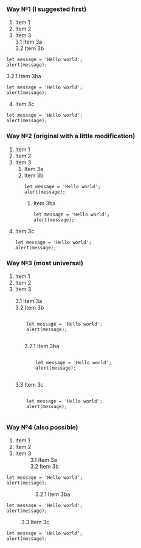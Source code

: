 ### Way №1 (I suggested first)

1. Item 1
2. Item 2
3. Item 3  
3.1 Item 3a  
3.2 Item 3b  
```
let message = 'Hello world';
alert(message);
```
3.2.1 Item 3ba  
```
let message = 'Hello world';
alert(message);
```
4. Item 3c  
```
let message = 'Hello world';
alert(message);
```

### Way №2 (original with a little modification)

1. Item 1  
2. Item 2  
3. Item 3  
    1. Item 3a  
    2. Item 3b  
        ```
        let message = 'Hello world';
        alert(message);
        ```
        1. Item 3ba  
            ```
            let message = 'Hello world';
            alert(message);
            ```
4. Item 3c  
    ```
    let message = 'Hello world';
    alert(message);
    ```

### Way №3 (most universal)

1. Item 1
2. Item 2  
3. Item 3
<ul>
3.1 Item 3a <br>
3.2 Item 3b <br>
    <pre><code>
    let message = 'Hello world';
    alert(message);
    </code></pre>
<ul>
3.2.1 Item 3ba <br>
    <pre><code>
    let message = 'Hello world';
    alert(message);
    </code></pre>
</ul>
3.3 Item 3c <br>   
    <pre><code>
    let message = 'Hello world';
    alert(message);
    </code></pre>
</ul>

### Way №4 (also possible)

1. Item 1  
2. Item 2  
3. Item 3  
$\hspace{1cm}$ 3.1 Item 3a  
$\hspace{1cm}$ 3.2 Item 3b
```
let message = 'Hello world';
alert(message);
```  
$\hspace{2cm}$ 3.2.1 Item 3ba  
```
let message = 'Hello world';
alert(message);
```
$\hspace{1cm}$ 3.3 Item 3c     
```
let message = 'Hello world';
alert(message);
```



